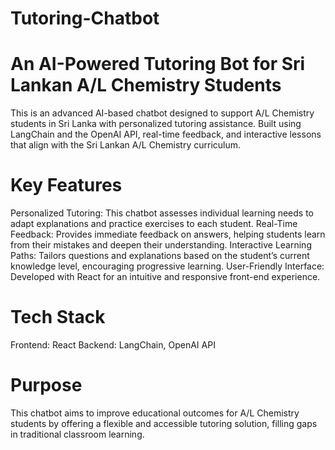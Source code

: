 # Tutoring-Chatbot

# An AI-Powered Tutoring Bot for Sri Lankan A/L Chemistry Students
This is an advanced AI-based chatbot designed to support A/L Chemistry students in Sri Lanka with personalized tutoring assistance. Built using LangChain and the OpenAI API,  real-time feedback, and interactive lessons that align with the Sri Lankan A/L Chemistry curriculum.

# Key Features
Personalized Tutoring: This chatbot assesses individual learning needs to adapt explanations and practice exercises to each student.
Real-Time Feedback: Provides immediate feedback on answers, helping students learn from their mistakes and deepen their understanding.
Interactive Learning Paths: Tailors questions and explanations based on the student’s current knowledge level, encouraging progressive learning.
User-Friendly Interface: Developed with React for an intuitive and responsive front-end experience.
# Tech Stack
Frontend: React
Backend: LangChain, OpenAI API
# Purpose
This chatbot aims to improve educational outcomes for A/L Chemistry students by offering a flexible and accessible tutoring solution, filling gaps in traditional classroom learning.
